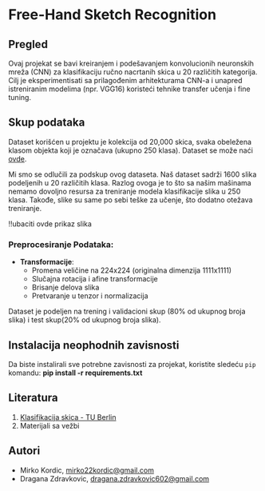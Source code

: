 # Free-Hand Sketch Recognition

## Pregled

Ovaj projekat se bavi kreiranjem i podešavanjem konvolucionih neuronskih mreža (CNN) za klasifikaciju ručno nacrtanih skica u 20 različitih kategorija. Cilj je eksperimentisati sa prilagođenim arhitekturama CNN-a i unapred istreniranim modelima (npr. VGG16) koristeći tehnike transfer učenja i fine tuning.

## Skup podataka

Dataset korišćen u projektu je kolekcija od 20,000 skica, svaka obeležena klasom objekta koji je označava (ukupno 250 klasa). Dataset se može naći [ovde](https://cybertron.cg.tu-berlin.de/eitz/projects/classifysketch/).

Mi smo se odlučili za podskup ovog dataseta. Naš dataset sadrži 1600 slika podeljenih u 20 različitih klasa. Razlog ovoga je to što sa našim mašinama nemamo dovoljno resursa za treniranje modela klasifikacije slika u 250 klasa. Takođe, slike su same po sebi teške za učenje, što dodatno otežava treniranje.

!!ubaciti ovde prikaz slika

### Preprocesiranje Podataka:
- **Transformacije**: 
  - Promena veličine na 224x224 (originalna dimenzija 1111x1111)
  - Slučajna rotacija i afine transformacije
  - Brisanje delova slika
  - Pretvaranje u tenzor i normalizacija

Dataset je podeljen na trening i validacioni skup (80% od ukupnog broja slika) i test skup(20% od ukupnog broja slika).

## Instalacija neophodnih zavisnosti

Da biste instalirali sve potrebne zavisnosti za projekat, koristite sledeću `pip` komandu:
    **pip install -r requirements.txt**

## Literatura

1. [Klasifikacija skica - TU Berlin](https://cybertron.cg.tu-berlin.de/eitz/projects/classifysketch/)
2. Materijali sa vežbi


## Autori

* Mirko Kordic, mirko22kordic@gmail.com
* Dragana Zdravkovic, dragana.zdravkovic602@gmail.com